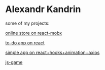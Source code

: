 # Alexandr Kandrin
some of my projects:

[online store on react-mobx](http://sahar0k.ho.ua/ "Online store")

[to-do app on react](https://alexkandrin.github.io/todoApp/ "Todo app")

[simple app on react+hooks+animation+axios](http://redux-store.ho.ua/ "Link")

[js-game](http://js-game.ho.ua/ "Js-game")


